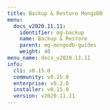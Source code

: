 ```yaml
---
title: Backup & Restore MongoDB
menu:
  docs_v2020.11.11:
    identifier: mg-backup
    name: Backup & Restore
    parent: mg-mongodb-guides
    weight: 40
menu_name: docs_v2020.11.11
info:
  cli: v0.15.0
  community: v0.15.0
  enterprise: v0.2.0
  installer: v0.15.0
  version: v2020.11.11
---
```


